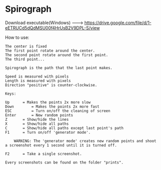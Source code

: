 # Spirograph

Download executable(Windows) ---> https://drive.google.com/file/d/1-eETRUCd5dQdMSU00f4HrUsB2V9DPL-S/view

How to use:

	The center is fixed
	The first point rotate around the center.
	The second point rotate around the first point.
	The third point...

	Spirograph is the path that the last point makes.

	Speed is measured with pixels
	Length is measured with pixels
	Direction "positive" is counter-clockwise.

	Keys:

	Up 		= Makes the points 2x more slow
	Down 		= Makes the points 2x more fast
	ESC 		= Turn on/off the cleaning of screen
	Enter		= New random points
	Z		= Show/hide the lines
	X		= Show/hide all paths
	C		= Show/hide all paths except last point's path
	F1		= Turn on/off 'generator mode'.
		 
		WARNING: The 'generator mode' creates new random points and shoot a screenshot every 1 second until it is turned off.
	
	F2		= Take a single screenshot.

	Every screenshots can be found on the folder "prints".
